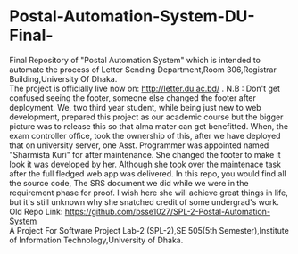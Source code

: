 # Postal-Automation-System-DU-Final-
Final Repository of "Postal Automation System" which is intended to automate the process of Letter Sending Department,Room 306,Registrar Building,University Of Dhaka. <br>
The project is officially live now on: http://letter.du.ac.bd/ .
N.B : Don't get confused seeing the footer, someone else changed the footer after deployment. We, two third year student, while being just new to web development, prepared this project as our academic course but the bigger picture was to release this so that alma mater can get benefitted. When, the exam controller office, took the ownership of this, after we have deployed that on university server, one Asst. Programmer was appointed named "Sharmista Kuri" for after maintenance. She changed the footer to make it look it was developed by her. Although she took over the maintenace task after the full fledged web app was delivered. In this repo, you would find all the source code, The SRS document we did while we were in the requirement phase for proof. I wish here she will achieve great things in life, but it's still unknown why she snatched credit of some undergrad's work.<br>
Old Repo Link: https://github.com/bsse1027/SPL-2-Postal-Automation-System <br>
A Project For Software Project Lab-2 (SPL-2),SE 505(5th Semester),Institute of Information Technology,University of Dhaka.
